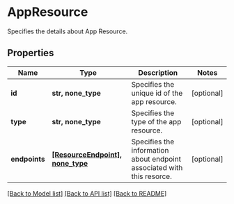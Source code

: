 # AppResource

Specifies the details about App Resource.

## Properties
Name | Type | Description | Notes
------------ | ------------- | ------------- | -------------
**id** | **str, none_type** | Specifies the unique id of the app resource. | [optional] 
**type** | **str, none_type** | Specifies the type of the app resource. | [optional] 
**endpoints** | [**[ResourceEndpoint], none_type**](ResourceEndpoint.md) | Specifies the information about endpoint associated with this resorce. | [optional] 

[[Back to Model list]](../README.md#documentation-for-models) [[Back to API list]](../README.md#documentation-for-api-endpoints) [[Back to README]](../README.md)


